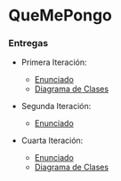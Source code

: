 # QueMePongo

### Entregas

- Primera Iteración:
  - [Enunciado](https://docs.google.com/document/d/1k1f-9AuIohlBGB2soSNePJ6jLxM37_tZeSD-hW_esIQ/edit)
  - [Diagrama de Clases](./DDS-QMP-1eraIteracion.pdf)
  
- Segunda Iteración:
  - [Enunciado](https://docs.google.com/document/d/10j6XB9zIhl5xox2xBEDEFsgPmueHMkyvLSHcLxl_27Y/edit)
  
- Cuarta Iteración:
  - [Enunciado](https://docs.google.com/document/d/1sy9S9EeIQr8fhatKnfTCgOfjVniJDu2viI-Av0gn0xY/edit)
  - [Diagrama de Clases]()
  
